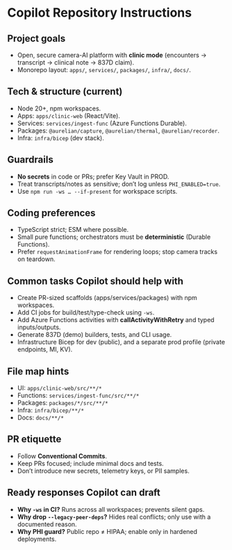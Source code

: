 # Copilot Repository Instructions

## Project goals
- Open, secure camera-AI platform with **clinic mode** (encounters → transcript → clinical note → 837D claim).
- Monorepo layout: `apps/`, `services/`, `packages/`, `infra/`, `docs/`.

## Tech & structure (current)
- Node 20+, npm workspaces.
- Apps: `apps/clinic-web` (React/Vite).
- Services: `services/ingest-func` (Azure Functions Durable).
- Packages: `@aurelian/capture`, `@aurelian/thermal`, `@aurelian/recorder`.
- Infra: `infra/bicep` (dev stack).

## Guardrails
- **No secrets** in code or PRs; prefer Key Vault in PROD.
- Treat transcripts/notes as sensitive; don’t log unless `PHI_ENABLED=true`.
- Use `npm run -ws … --if-present` for workspace scripts.

## Coding preferences
- TypeScript strict; ESM where possible.
- Small pure functions; orchestrators must be **deterministic** (Durable Functions).
- Prefer `requestAnimationFrame` for rendering loops; stop camera tracks on teardown.

## Common tasks Copilot should help with
- Create PR-sized scaffolds (apps/services/packages) with npm workspaces.
- Add CI jobs for build/test/type-check using `-ws`.
- Add Azure Functions activities with **callActivityWithRetry** and typed inputs/outputs.
- Generate 837D (demo) builders, tests, and CLI usage.
- Infrastructure Bicep for dev (public), and a separate prod profile (private endpoints, MI, KV).

## File map hints
- UI: `apps/clinic-web/src/**/*`
- Functions: `services/ingest-func/src/**/*`
- Packages: `packages/*/src/**/*`
- Infra: `infra/bicep/**/*`
- Docs: `docs/**/*`

## PR etiquette
- Follow **Conventional Commits**.
- Keep PRs focused; include minimal docs and tests.
- Don’t introduce new secrets, telemetry keys, or PII samples.

## Ready responses Copilot can draft
- **Why `-ws` in CI?** Runs across all workspaces; prevents silent gaps.
- **Why drop `--legacy-peer-deps`?** Hides real conflicts; only use with a documented reason.
- **Why PHI guard?** Public repo ≠ HIPAA; enable only in hardened deployments.

